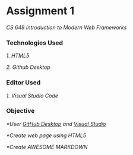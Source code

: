 # Assignment 1
_CS 648 Introduction to Modern Web Frameworks_

### Technologies Used
 _1. HTML5_
 
 _2. Github Desktop_
 
### Editor Used
 _1. Visual Studio Code_
 
### Objective 
_*User [GitHub Desktop](https://desktop.github.com) and [Visual Studio](https://visualstudio.microsoft.com)_

_*Create web page using HTML5_

_*Create AWESOME MARKDOWN_

